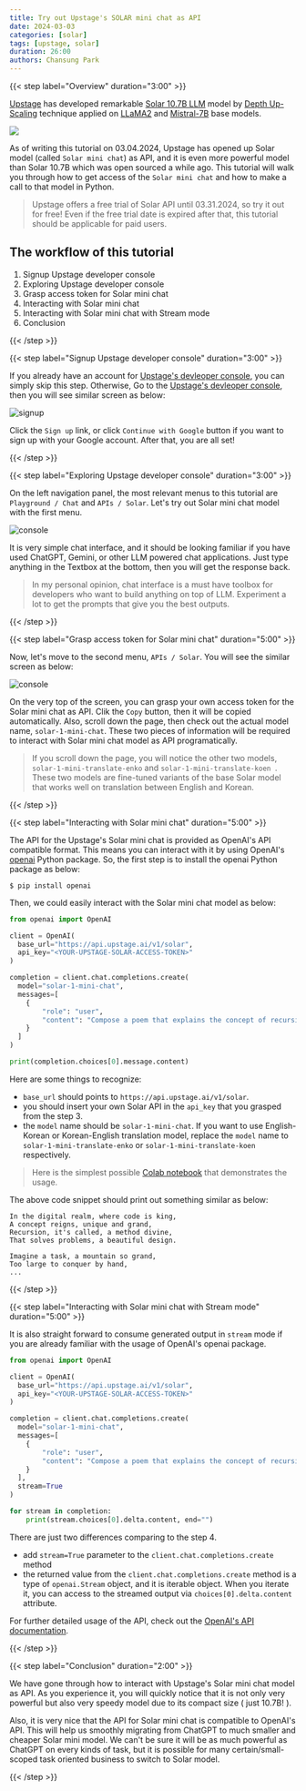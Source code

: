 ```yaml
---
title: Try out Upstage's SOLAR mini chat as API
date: 2024-03-03
categories: [solar]
tags: [upstage, solar]
duration: 26:00
authors: Chansung Park
---
```


{{< step label="Overview" duration="3:00" >}} 

[Upstage](https://www.upstage.ai/) has developed remarkable [Solar 10.7B LLM](https://huggingface.co/upstage/SOLAR-10.7B-v1.0) model by [Depth Up-Scaling](https://arxiv.org/pdf/2312.15166.pdf) technique applied on [LLaMA2](https://llama.meta.com/llama2/) and [Mistral-7B](https://mistral.ai/news/announcing-mistral-7b/) base models. 

![](https://images.squarespace-cdn.com/content/v1/659384103b38c97cdaf368bd/3125b51c-329a-49a5-820b-9a212c5f548a/Screenshot+2024-01-25+at+1.01.27%E2%80%AFPM.png?format=2500w)

As of writing this tutorial on 03.04.2024, Upstage has opened up Solar model (called `Solar mini chat`) as API, and it is even more powerful model than Solar 10.7B which was open sourced a while ago. This tutorial will walk you through how to get access of the `Solar mini chat` and how to make a call to that model in Python.

> Upstage offers a free trial of Solar API until 03.31.2024, so try it out for free! Even if the free trial date is expired after that, this tutorial should be applicable for paid users.

## The workflow of this tutorial

1. Signup Upstage developer console
2. Exploring Upstage developer console
3. Grasp access token for Solar mini chat
4. Interacting with Solar mini chat
5. Interacting with Solar mini chat with Stream mode
5. Conclusion

{{< /step >}}

{{< step label="Signup Upstage developer console" duration="3:00" >}}

If you already have an account for [Upstage's devleoper console](https://console.upstage.ai/), you can simply skip this step. Otherwise, Go to the [Upstage's devleoper console](https://console.upstage.ai/), then you will see similar screen as below:

![signup](/assets/images/upstage-solar-mini-beginner/signup.png)

Click the `Sign up` link, or click `Continue with Google` button if you want to sign up with your Google account. After that, you are all set!

{{< /step >}}

{{< step label="Exploring Upstage developer console" duration="3:00" >}}

On the left navigation panel, the most relevant menus to this tutorial are `Playground / Chat` and `APIs / Solar`. Let's try out Solar mini chat model with the first menu.

![console](/assets/images/upstage-solar-mini-beginner/console.png)

It is very simple chat interface, and it should be looking familiar if you have used ChatGPT, Gemini, or other LLM powered chat applications. Just type anything in the Textbox at the bottom, then you will get the response back. 

> In my personal opinion, chat interface is a must have toolbox for developers who want to build anything on top of LLM. Experiment a lot to get the prompts that give you the best outputs.

{{< /step >}}

{{< step label="Grasp access token for Solar mini chat" duration="5:00" >}}

Now, let's move to the second menu, `APIs / Solar`. You will see the similar screen as below:

![console](/assets/images/upstage-solar-mini-beginner/access-token.png)

On the very top of the screen, you can grasp your own access token for the Solar mini chat as API. Clik the `Copy` button, then it will be copied automatically. Also, scroll down the page, then check out the actual model name, `solar-1-mini-chat`. These two pieces of information will be required to interact with Solar mini chat model as API programatically.

> If you scroll down the page, you will notice the other two models, `solar-1-mini-translate-enko` and `solar-1-mini-translate-koen	`. These two models are fine-tuned variants of the base Solar model that works well on translation between English and Korean.

{{< /step >}}

{{< step label="Interacting with Solar mini chat" duration="5:00" >}}

The API for the Upstage's Solar mini chat is provided as OpenAI's API compatible format. This means you can interact with it by using OpenAI's [openai](https://pypi.org/project/openai/) Python package. So, the first step is to install the openai Python package as below:

```console
$ pip install openai
```

Then, we could easily interact with the Solar mini chat model as below: 

```python
from openai import OpenAI

client = OpenAI(
  base_url="https://api.upstage.ai/v1/solar",
  api_key="<YOUR-UPSTAGE-SOLAR-ACCESS-TOKEN>"
)

completion = client.chat.completions.create(
  model="solar-1-mini-chat",
  messages=[
    {
        "role": "user", 
        "content": "Compose a poem that explains the concept of recursion in programming."
    }
  ]
)

print(completion.choices[0].message.content)
```

Here are some things to recognize:
- `base_url` should points to `https://api.upstage.ai/v1/solar`.
- you should insert your own Solar API in the `api_key` that you grasped from the step 3.
- the `model` name should be `solar-1-mini-chat`. If you want to use English-Korean or Korean-English translation model, replace the `model` name to `solar-1-mini-translate-enko` or `solar-1-mini-translate-koen` respectively.

> Here is the simplest possible [Colab notebook](https://colab.research.google.com/drive/1gtChVPtb55eiUxdc2dca0OsXqYR3-IMn?usp=sharing) that demonstrates the usage.

The above code snippet should print out something similar as below:

```
In the digital realm, where code is king,
A concept reigns, unique and grand,
Recursion, it's called, a method divine,
That solves problems, a beautiful design.

Imagine a task, a mountain so grand,
Too large to conquer by hand,
...
```

{{< /step >}}

{{< step label="Interacting with Solar mini chat with Stream mode" duration="5:00" >}}

It is also straight forward to consume generated output in `stream` mode if you are already familiar with the usage of OpenAI's openai package.

```python
from openai import OpenAI

client = OpenAI(
  base_url="https://api.upstage.ai/v1/solar",
  api_key="<YOUR-UPSTAGE-SOLAR-ACCESS-TOKEN>"
)

completion = client.chat.completions.create(
  model="solar-1-mini-chat",
  messages=[
    {
        "role": "user", 
        "content": "Compose a poem that explains the concept of recursion in programming."
    }
  ],
  stream=True
)

for stream in completion:
    print(stream.choices[0].delta.content, end="")
```

There are just two differences comparing to the step 4.
- add `stream=True` parameter to the `client.chat.completions.create` method
- the returned value from the `client.chat.completions.create` method is a type of `openai.Stream` object, and it is iterable object. When you iterate it, you can access to the streamed output via `choices[0].delta.content` attribute.

For further detailed usage of the API, check out the [OpenAI's API documentation](https://platform.openai.com/docs/api-reference/making-requests).

{{< /step >}}

{{< step label="Conclusion" duration="2:00" >}}

We have gone through how to interact with Upstage's Solar mini chat model as API. As you experience it, you will quickly notice that it is not only very powerful but also very speedy model due to its compact size ( just 10.7B! ).

Also, it is very nice that the API for Solar mini chat is compatible to OpenAI's API. This will help us smoothly migrating from ChatGPT to much smaller and cheaper Solar mini model. We can't be sure it will be as much powerful as ChatGPT on every kinds of task, but it is possible for many certain/small-scoped task oriented business to switch to Solar model. 

{{< /step >}}